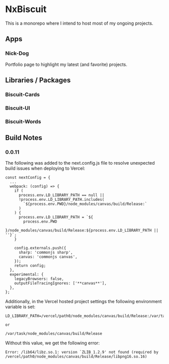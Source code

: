 # NxBiscuit

This is a monorepo where I intend to host most of my ongoing projects.

## Apps

### Nick-Dog

Portfolio page to highlight my latest (and favorite) projects.

## Libraries / Packages

### Biscuit-Cards

### Biscuit-UI

### Biscuit-Words

## Build Notes

### 0.0.11

The following was added to the next.config.js file to resolve unexpected build issues when deploying to Vercel:

```
const nextConfig = {
  ...
  webpack: (config) => {
    if (
      process.env.LD_LIBRARY_PATH == null ||
      !process.env.LD_LIBRARY_PATH.includes(
        `${process.env.PWD}/node_modules/canvas/build/Release:`
      )
    ) {
      process.env.LD_LIBRARY_PATH = `${
        process.env.PWD
      }/node_modules/canvas/build/Release:${process.env.LD_LIBRARY_PATH || ''}`;
    }

    config.externals.push({
      sharp: 'commonjs sharp',
      canvas: 'commonjs canvas',
    });
    return config;
  },
  experimental: {
    legacyBrowsers: false,
    outputFileTracingIgnores: ['**canvas**'],
  },
};
```

Additionally, in the Vercel hosted project settings the following environment variable is set:

```
LD_LIBRARY_PATH=/vercel/path0/node_modules/canvas/build/Release:/var/task/node_modules/canvas/build/Release

or

/var/task/node_modules/canvas/build/Release

```

Without this value, we get the following error:

```
Error: /lib64/libz.so.1: version `ZLIB_1.2.9' not found (required by /vercel/path0/node_modules/canvas/build/Release/libpng16.so.16)
```
